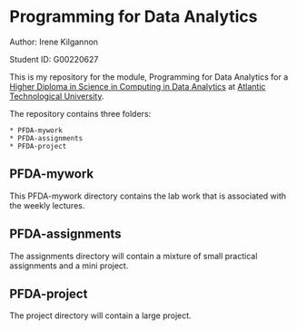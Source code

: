# Programming for Data Analytics 

Author: Irene Kilgannon

Student ID: G00220627

This is my repository for the module, Programming for Data Analytics for a [Higher Diploma in Science in Computing in Data Analytics](https://www.gmit.ie/higher-diploma-in-science-in-computing-in-data-analytics) at [Atlantic Technological University](https://www.atu.ie/).

The repository contains three folders:

    * PFDA-mywork
    * PFDA-assignments
    * PFDA-project

## PFDA-mywork

This PFDA-mywork directory contains the lab work that is associated with the weekly lectures.

## PFDA-assignments

The assignments directory will contain a mixture of small practical assignments and a mini project.

## PFDA-project

The project directory will contain a large project.